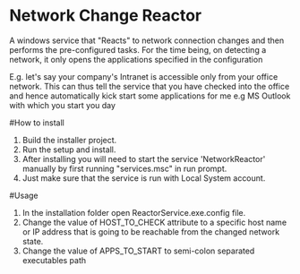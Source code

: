 # Network Change Reactor
A windows service that "Reacts" to network connection changes and then performs the pre-configured tasks.
For the time being, on detecting a network, it only opens the applications specified in the configuration

E.g. let's say your company's Intranet is accessible only from your office network.
This can thus tell the service that you have checked into the office and hence automatically kick start some applications for me e.g MS Outlook with which you start you day

#How to install
1. Build the installer project. 
2. Run the setup and install. 
3. After installing you will need to start the service 'NetworkReactor' manually by first running "services.msc" in run prompt.
4. Just make sure that the service is run with Local System account.

#Usage
1. In the installation folder open ReactorService.exe.config file.
2. Change the value of HOST_TO_CHECK attribute to a specific host name or IP address
that is going to be reachable from the changed network state.
3. Change the value of APPS_TO_START to semi-colon separated executables path




